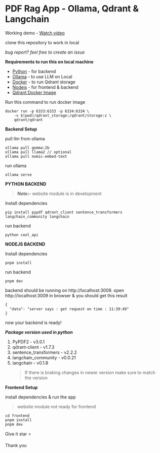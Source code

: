 # PDF Rag App - Ollama, Qdrant & Langchain

Working demo - [Watch video](https://youtu.be/hb-dm6MIW6M)

clone this repository to work in local

_bug report? feel free to create an issue_

**Requirements to run this on local machine**

- [Python](https://www.python.org/downloads/) - for backend
- [Ollama](https://ollama.com/) - to use LLM on Local
- [Docker](https://www.docker.com/products/docker-desktop/) - to run Qdrant storage
- [Nodejs](https://nodejs.org/en/download) - for frontend & backend
- [Qdrant Docker Image](https://qdrant.tech/documentation/quick-start/)

Run this command to run docker image

```
docker run -p 6333:6333 -p 6334:6334 \
    -v $(pwd)/qdrant_storage:/qdrant/storage:z \
    qdrant/qdrant
```

**Backend Setup**

pull llm from ollama

    ollama pull gemma:2b
    ollama pull llama2 // optional
    ollama pull nomic-embed-text

run ollama

    ollama serve

**PYTHON BACKEND**

>**Note:-** website module is in development

Install dependencies

    pip install pypdf qdrant_client sentence_transformers langchain_community langchain

run backend

    python cool_api

**NODEJS BACKEND**

Install dependencies

    pnpm install

run backend

    pnpm dev



backend should be running on http://localhost:3009.
open http://localhost:3009 in browser & you should get this result

    {
      "data": "server says : get request on time : 11:39:49"
    }

now your backend is ready!

**_Package version used in python_**

1. PyPDF2 - v3.0.1
2. qdrant-client - v1.7.3
3. sentence_transformers - v2.2.2
4. langchain_community - v0.0.21
5. langchain - v0.1.8
   > If there is braking changes in newer version make sure to match the version

**Frontend Setup**

install dependencies & run the app

>website module not ready for frontend

    cd frontend
    pnpm install
    pnpm dev

Give it star ⭐️

Thank you
